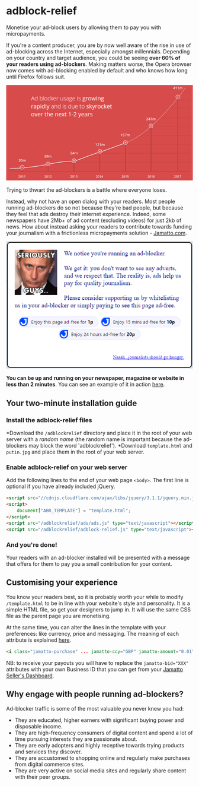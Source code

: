 # adblock-relief
Monetise your ad-block users by allowing them to pay you with micropayments.

If you're a content producer, you are by now well aware of the rise in use of ad-blocking across the Internet, especially amongst millennials.  Depending on your country and target audience, you could be seeing **over 60% of your readers using ad-blockers**.  Making matters worse, the Opera browser now comes with ad-blocking enabled by default and who knows how long until Firefox follows suit.

![Growth of ad-blocking](adblocking-growth.png)

Trying to thwart the ad-blockers is a battle where everyone loses.

Instead, why not have an open dialog with your readers.  Most people running ad-blockers do so not because they're bad people, but because they feel that ads destroy their internet experience.  Indeed, some newspapers have 2Mb+ of ad content (excluding videos) for just 2kb of news.  How about instead asking your readers to contribute towards funding your journalism with a frictionless micropayments solution - [Jamatto.com](https://jamatto.com).

![A suggested conversation](adblocking-solution.png)

**You can be up and running on your newspaper, magazine or website in less than 2 minutes**.  You can see an example of it in action [here](https://jamatto.com/sample/adblocker).


## Your two-minute installation guide

### Install the adblock-relief files
*Download the `/adblockrelief` directory and place it in the root of your web server with a *random name* (the random name is important because the ad-blockers may block the word 'adblockrelief').
*Download `template.html` and `putin.jpg` and place them in the root of your web server.

### Enable adblock-relief on your web server
Add the following lines to the end of your web page `<body>`.  The first line is optional if you have already included jQuery.
```html
<script src="//cdnjs.cloudflare.com/ajax/libs/jquery/3.1.1/jquery.min.js" type="text/javascript"></script>
<script>
    document["ABR_TEMPLATE"] = "template.html";
</script>
<script src="/adblockrelief/ads/ads.js" type="text/javascript"></script>
<script src="/adblockrelief/adblock-relief.js" type="text/javascript"></script>
```

### And you're done!
Your readers with an ad-blocker installed will be presented with a message that offers for them to pay you a small contribution for your content.

## Customising your experience
You know your readers best, so it is probably worth your while to modify `/template.html`  to be in line with your website's style and personality.  It is a simple HTML file, so get your designers to jump in.  It will use the same CSS file as the parent page you are monetising.

At the same time, you can alter the lines in the template with your preferences: like currency, price and messaging.  The meaning of each attribute is explained [here](https://jamatto.com/#/BusinessCode).
```html
<i class="jamatto-purchase" ... jamatto-ccy="GBP" jamatto-amount="0.01" ... ></i>
```
NB: to receive your payouts you will have to replace the `jamatto-bid="XXX"` attributes with your own Business ID that you can get from your [Jamatto Seller's Dashboard](https://jamatto.com/#/Seller).

## Why engage with people running ad-blockers?
Ad-blocker traffic is some of the most valuable you never knew you had:
* They are educated, higher earners with significant buying power and disposable income.
* They are high-frequency consumers of digital content and spend a lot of time pursuing interests they are passionate about.
* They are early adopters and highly receptive towards trying products and services they discover.
* They are accustomed to shopping online and regularly make purchases from digital commerce sites.
* They are very active on social media sites and regularly share content with their peer groups.
